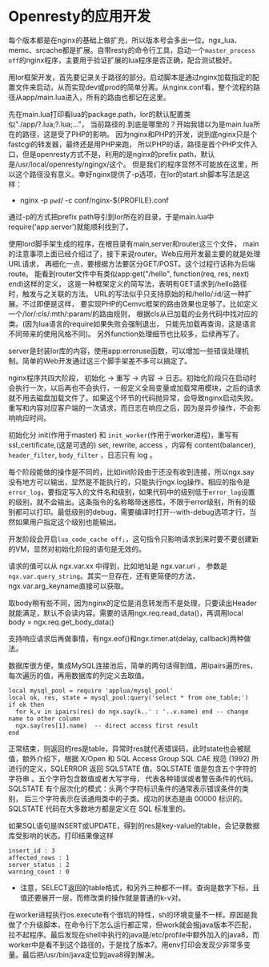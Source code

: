 # Openresty的应用开发

每个版本都是在nginx的基础上做扩充，所以版本号会多出一位。ngx_lua、memc、srcache都是扩展。自带resty的命令行工具，启动一个`master_process off`的nginx程序，主要用于验证扩展的lua程序是否正确，配合测试极好。

用lor框架开发，首先要记录关于路径的部分。启动脚本是通过nginx加载指定的配置文件来启动，从而实现dev或prod的简单分离。从nginx.conf看，整个流程的路径从app/main.lua进入，所有的路由也都记在这里。

先在main.lua打印看lua的package.path，lor的默认配置类似"./app/?.lua;?.lua;..."，
当前路径的.到底是哪里的？开始我错以为是main.lua所在的路径，这是受了PHP的影响。
因为nginx和PHP的开发，说到底nginx只是个fastcgi的转发器，最终还是用PHP来跑，
所以PHP的话，路径是首个PHP文件入口，但是openresty方式不是，利用的是nginx的prefix path，默认是/usr/local/openresty/ngingx/这个。
但是我们的程序显然不可能放在这里，所以这个路径没有意义。幸好nginx提供了-p选项，在lor的start.sh脚本写法是这样：

* nginx -p `pwd`/ -c conf/nginx-${PROFILE}.conf

通过-p的方式把prefix path导引到lor所在的目录，于是main.lua中require('app.server')就能顺利找到了。

使用lord脚手架生成的程序，在根目录有main,server和router这三个文件，
main的注意事项上面已经介绍过了，接下来说router。Web应用开发最主要的就是处理URL请求，
再细化一点，要根据方法要区分GET/POST。这个过程行话称为后端route。
能看到router文件中有类似app:get("/hello", function(req, res, next) end)这样的定义，
这是一种框架定义的简写法，表明有GET请求到/hello路径时，触发与之关联的方法。
URL的写法似乎只支持原始的和/hello/:id/这一种扩展。不过即便是这样，
要实现PHP的Cemvc框架的路由效果也足够了。比如定义一个/lor/:cls/:mth/:param/的路由规则，
根据cls从已加载的业务代码中找对应的类。(因为lua语言的require如果失败会强制退出，
只能先加载再查询，这是语言不同带来的使用风格不同)。
另外function处理细节也比较多，后续再写了。

server是封装lor库的内容，使用app:erroruse函数，可以增加一些错误处理机制。简单的Web开发通过这三个脚手架差不多可以搞定了。

nginx程序共四大阶段， 初始化 -> 重写 ->  内容  ->  日志。初始化阶段只在启动时会执行一次，以后再也不会执行，一般定义全局变量或加载常用模块，之后的请求就不用去磁盘加载文件了。如果这个环节的代码抛异常，会导致nginx启动失败。重写和内容对应客户端的一次请求，而日志在响应之后，因为是异步操作，不会影响响应时间。

初始化分 init(作用于master) 和 `init_worker`(作用于worker进程)，重写有 ssl_certificate,(这是可选的) set, rewrite, access ，内容有 content(balancer), `header_filter`, `body_filter` ，日志只有 log 。

每个阶段能做的操作是不同的，比如init阶段由于还没有收到连接，所以ngx.say没有地方可以输出，显然是不能执行的，只能执行ngx.log操作。相应的指令是 `error_log`，要指定写入的文件名和级别，如果代码中的级别低于`error_log`设置的级别，就不会输出。这条指令的名称略带迷惑性，不限于error级别，所有的级别都可以打印。最低级别的debug，需要编译时打开--with-debug选项才行，当然如果用户指定这个级别也能输出。

开发阶段会开启`lua_code_cache off;`，这句指令只影响请求到来时要不要创建新的VM，显然对初始化阶段的语句是无效的。

请求的值可以从 ngx.var.xx 中得到，比如地址是 ngx.var.uri ， 参数是 `ngx.var.query_string`。其实一旦存在，还有更简便的方法，ngx.var.arg_keyname直接可以获取。

取body稍有些不同，因为nginx的定位是消息转发而不是处理，只要读出Header就能满足，默认不会读内容。需要的话用ngx.req.read_data()，再调用local body = ngx.req.get_body_data()

支持响应请求后再做事情，有ngx.eof()和ngx.timer.at(delay, callback)两种做法。

数据库很方便，集成MySQL连接池后，简单的两句话得到值，用ipairs遍历res，每次遍历的值，再用数据库的列定义去取值。

```
local mysql_pool = require 'applua/mysql_pool'
local ok, res, state = mysql_pool:query('select * from one_table;')
if ok then
  for k,v in ipairs(res) do ngx.say(k..' : '..v.name) end -- change name to other column 
  ngx.say(res[1].name)  -- direct access first result
end
```

正常结束，则返回的res是table，异常时res就代表错误码，此时state也会被赋值，额外介绍下，根据 X/Open 和 SQL Access Group SQL CAE 规范 (1992) 所进行的定义，SQLERROR 返回 SQLSTATE 值。SQLSTATE 值是包含五个字符的字符串 。五个字符包含数值或者大写字母， 代表各种错误或者警告条件的代码。SQLSTATE 有个层次化的模式：头两个字符标识条件的通常表示错误条件的类别， 后三个字符表示在该通用类中的子类。成功的状态是由 00000 标识的。SQLSTATE 代码在大多数地方都是定义在 SQL 标准里的。

如果SQL语句是INSERT或UPDATE，得到的res是key-value的table，会记录数据库受影响的状态。打印结果像这样
```
insert_id : 3
affected_rows : 1
server_status : 2
warning_count : 0
```

* 注意，SELECT返回的table格式，和另外三种都不一样。查询是数字下标，且值还要展开一层，而修改类的操作就是普通的k-v对。

在worker进程执行os.execute有个很坑的特性，sh的环境变量不一样。原因是我做了个升级脚本，在命令行下怎么运行都正常，但work就会报java版本不匹配，拉不起程序。最后发现在shell中执行的java是/etc/profile中额外加入的java8，而worker中是看不到这个路径的，于是找了版本7。用env打印会发现少非常多变量。最后把/usr/bin/java定位到java8得到解决。